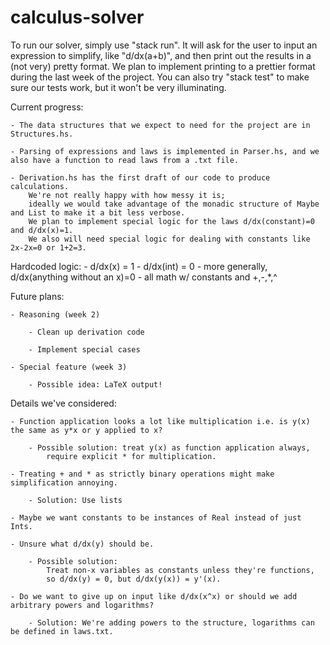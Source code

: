 # calculus-solver

To run our solver, simply use "stack run". It will ask for the user to input an expression to simplify,
    like "d/dx(a+b)", and then print out the results in a (not very) pretty format.
    We plan to implement printing to a prettier format during the last week of the project.
    You can also try "stack test" to make sure our tests work, but it won't be very illuminating.

Current progress:

    - The data structures that we expect to need for the project are in Structures.hs.

    - Parsing of expressions and laws is implemented in Parser.hs, and we also have a function to read laws from a .txt file.

    - Derivation.hs has the first draft of our code to produce calculations.
        We're not really happy with how messy it is; 
        ideally we would take advantage of the monadic structure of Maybe and List to make it a bit less verbose. 
        We plan to implement special logic for the laws d/dx(constant)=0 and d/dx(x)=1. 
        We also will need special logic for dealing with constants like 2x-2x=0 or 1+2=3.

Hardcoded logic:
    - d/dx(x) = 1
    - d/dx(int) = 0
        - more generally, d/dx(anything without an x)=0
    - all math w/ constants and +,-,*,^


Future plans:

    - Reasoning (week 2)

        - Clean up derivation code

        - Implement special cases

    - Special feature (week 3)

        - Possible idea: LaTeX output!



Details we've considered:

    - Function application looks a lot like multiplication i.e. is y(x) the same as y*x or y applied to x?

        - Possible solution: treat y(x) as function application always, 
            require explicit * for multiplication.

    - Treating + and * as strictly binary operations might make simplification annoying.

        - Solution: Use lists

    - Maybe we want constants to be instances of Real instead of just Ints.

    - Unsure what d/dx(y) should be.

        - Possible solution: 
            Treat non-x variables as constants unless they're functions, 
            so d/dx(y) = 0, but d/dx(y(x)) = y'(x).

    - Do we want to give up on input like d/dx(x^x) or should we add arbitrary powers and logarithms?

        - Solution: We're adding powers to the structure, logarithms can be defined in laws.txt.

